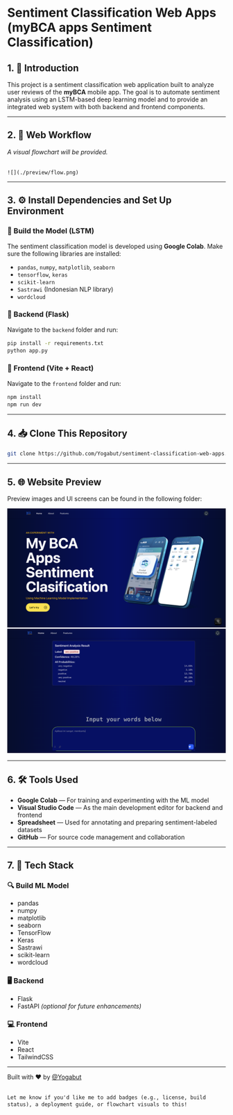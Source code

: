 
# Sentiment Classification Web Apps (myBCA apps Sentiment Classification)

## 1. 🧠 Introduction

This project is a sentiment classification web application built to analyze user reviews of the **myBCA** mobile app. The goal is to automate sentiment analysis using an LSTM-based deep learning model and to provide an integrated web system with both backend and frontend components.

---

## 2. 🔁 Web Workflow

*A visual flowchart will be provided.*

```

![](./preview/flow.png)

````

---

## 3. ⚙️ Install Dependencies and Set Up Environment

### 🔹 Build the Model (LSTM)
The sentiment classification model is developed using **Google Colab**. Make sure the following libraries are installed:

- `pandas`, `numpy`, `matplotlib`, `seaborn`  
- `tensorflow`, `keras`  
- `scikit-learn`  
- `Sastrawi` (Indonesian NLP library)  
- `wordcloud`  

### 🔹 Backend (Flask)
Navigate to the `backend` folder and run:
```bash
pip install -r requirements.txt
python app.py
````

### 🔹 Frontend (Vite + React)

Navigate to the `frontend` folder and run:

```bash
npm install
npm run dev
```

---

## 4. 📥 Clone This Repository

```bash
git clone https://github.com/Yogabut/sentiment-classification-web-apps.git
```

---

## 5. 🌐 Website Preview

Preview images and UI screens can be found in the following folder:

![](./preview/landing_page.png)
![](./preview/main_feature.png)


---

## 6. 🛠️ Tools Used

* **Google Colab** — For training and experimenting with the ML model
* **Visual Studio Code** — As the main development editor for backend and frontend
* **Spreadsheet** — Used for annotating and preparing sentiment-labeled datasets
* **GitHub** — For source code management and collaboration

---

## 7. 🚀 Tech Stack

### 🔍 Build ML Model

* pandas
* numpy
* matplotlib
* seaborn
* TensorFlow
* Keras
* Sastrawi
* scikit-learn
* wordcloud

### 🖥️ Backend

* Flask
* FastAPI *(optional for future enhancements)*

### 💻 Frontend

* Vite
* React
* TailwindCSS

---

Built with ❤️ by [@Yogabut](https://github.com/Yogabut)

```

Let me know if you'd like me to add badges (e.g., license, build status), a deployment guide, or flowchart visuals to this!
```
